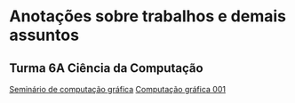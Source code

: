 # Anotações sobre trabalhos e demais assuntos
## Turma 6A Ciência da Computação

[Seminário de computação gráfica](https://gustavomotamacedo.github.io/notas-faculdade/Semin%C3%A1rio%20de%20Computa%C3%A7%C3%A3o%20Gr%C3%A1fica)
[Computação gráfica 001](https://gustavomotamacedo.github.io/notas-faculdade/Computa%C3%A7%C3%A3o%20gr%C3%A1fica%20001)
